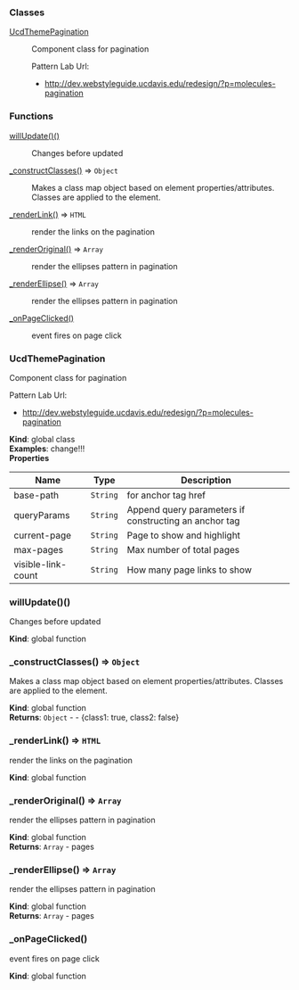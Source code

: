 ### Classes

<dl>
<dt><a href="#UcdThemePagination">UcdThemePagination</a></dt>
<dd><p>Component class for pagination</p>
<p>Pattern Lab Url: </p>
<ul>
<li><a href="http://dev.webstyleguide.ucdavis.edu/redesign/?p=molecules-pagination">http://dev.webstyleguide.ucdavis.edu/redesign/?p=molecules-pagination</a></li>
</ul>
</dd>
</dl>

### Functions

<dl>
<dt><a href="#willUpdate_new">willUpdate()()</a></dt>
<dd><p>Changes before updated</p>
</dd>
<dt><a href="#_constructClasses">_constructClasses()</a> ⇒ <code>Object</code></dt>
<dd><p>Makes a class map object based on element properties/attributes. 
Classes are applied to the element.</p>
</dd>
<dt><a href="#_renderLink">_renderLink()</a> ⇒ <code>HTML</code></dt>
<dd><p>render the links on the pagination</p>
</dd>
<dt><a href="#_renderOriginal">_renderOriginal()</a> ⇒ <code>Array</code></dt>
<dd><p>render the ellipses pattern in pagination</p>
</dd>
<dt><a href="#_renderEllipse">_renderEllipse()</a> ⇒ <code>Array</code></dt>
<dd><p>render the ellipses pattern in pagination</p>
</dd>
<dt><a href="#_onPageClicked">_onPageClicked()</a></dt>
<dd><p>event fires on page click</p>
</dd>
</dl>

<a name="UcdThemePagination"></a>

### UcdThemePagination
Component class for pagination

Pattern Lab Url: 
 - http://dev.webstyleguide.ucdavis.edu/redesign/?p=molecules-pagination

**Kind**: global class  
**Examples**: change!!!
<ucd-theme-pagination
 current-page="50"
 max-pages="100"
 use-hash>
</ucd-theme-pagination>
<ucd-theme-pagination
 current-page="1"
 max-pages="10">
</ucd-theme-pagination>
<ucd-theme-pagination
 current-page="2"
 max-pages="33"
 base-path="/foo/bar/">
</ucd-theme-pagination>  
**Properties**

| Name | Type | Description |
| --- | --- | --- |
| base-path | <code>String</code> | for anchor tag href |
| queryParams | <code>String</code> | Append query parameters if constructing an anchor tag |
| current-page | <code>String</code> | Page to show and highlight |
| max-pages | <code>String</code> | Max number of total pages |
| visible-link-count | <code>String</code> | How many page links to show |

<a name="willUpdate_new"></a>

### willUpdate()()
Changes before updated

**Kind**: global function  
<a name="_constructClasses"></a>

### \_constructClasses() ⇒ <code>Object</code>
Makes a class map object based on element properties/attributes. 
Classes are applied to the element.

**Kind**: global function  
**Returns**: <code>Object</code> - - {class1: true, class2: false}  
<a name="_renderLink"></a>

### \_renderLink() ⇒ <code>HTML</code>
render the links on the pagination

**Kind**: global function  
<a name="_renderOriginal"></a>

### \_renderOriginal() ⇒ <code>Array</code>
render the ellipses pattern in pagination

**Kind**: global function  
**Returns**: <code>Array</code> - pages  
<a name="_renderEllipse"></a>

### \_renderEllipse() ⇒ <code>Array</code>
render the ellipses pattern in pagination

**Kind**: global function  
**Returns**: <code>Array</code> - pages  
<a name="_onPageClicked"></a>

### \_onPageClicked()
event fires on page click

**Kind**: global function  
